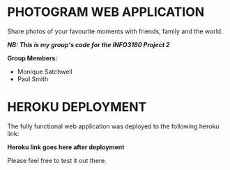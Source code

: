 # PHOTOGRAM WEB APPLICATION

Share photos of your favourite moments with friends, family and the world.

***NB: This is my group's code for the INFO3180 Project 2***

**Group Members:** 
* Monique Satchwell
* Paul Smith


# HEROKU DEPLOYMENT

The fully functional web application was deployed to the following heroku link:

**Heroku link goes here after deployment**

Please feel free to test it out there.
